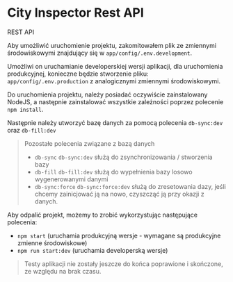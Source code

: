 # City Inspector Rest API

REST API

Aby umożliwić uruchomienie projektu, zakomitowałem plik ze zmiennymi środowiskowymi znajdujący się w `app/config/.env.development`.

Umożliwi on uruchamianie developerskiej wersji aplikacji, dla uruchomienia produkcyjnej, konieczne będzie stworzenie pliku: `app/config/.env.production` z analogicznymi zmiennymi środowiskowymi.

Do uruchomienia projektu, należy posiadać oczywiście zainstalowany NodeJS, a następnie zainstalować wszystkie zależności poprzez polecenie `npm install`.

Następnie należy utworzyć bazę danych za pomocą polecenia `db-sync:dev` oraz `db-fill:dev`

> Pozostałe polecenia związane z bazą danych
>
> - `db-sync` `db-sync:dev` służą do zsynchronizowania / stworzenia bazy
> - `db-fill` `db-fill:dev` służą do wypełnienia bazy losowo wygenerowanymi danymi
> - `db-sync:force` `db-sync:force:dev` służą do zresetowania dazy, jeśli chcemy zainicjować ją na nowo, czyszcząć ją przy okazji z danych.

Aby odpalić projekt, możemy to zrobić wykorzystując następujące polecenia:

- `npm start` (uruchamia produkcyjną wersje - wymagane są produkcyjne zmienne środowiskowe)
- `npm run start:dev` (uruchamia developerską wersje)

> Testy aplikacji nie zostały jeszcze do końca poprawione i skończone, ze względu na brak czasu.
